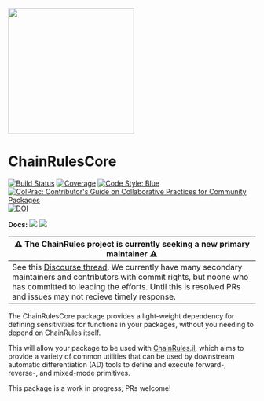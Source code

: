 <img src="https://rawcdn.githack.com/JuliaDiff/ChainRulesCore.jl/b0b8dbf26807f8f6bc1a3c073b6720b8d90a8cd4/docs/src/assets/logo.svg" width="256"/>

# ChainRulesCore

[![Build Status](https://github.com/JuliaDiff/ChainRulesCore.jl/workflows/CI/badge.svg)](https://github.com/JuliaDiff/ChainRulesCore.jl/actions?query=workflow:CI)
[![Coverage](https://codecov.io/gh/JuliaDiff/ChainRulesCore.jl/branch/main/graph/badge.svg)](https://codecov.io/gh/JuliaDiff/ChainRulesCore.jl)
[![Code Style: Blue](https://img.shields.io/badge/code%20style-blue-4495d1.svg)](https://github.com/invenia/BlueStyle)
[![ColPrac: Contributor's Guide on Collaborative Practices for Community Packages](https://img.shields.io/badge/ColPrac-Contributor's%20Guide-blueviolet)](https://github.com/SciML/ColPrac)
[![DOI](https://zenodo.org/badge/199721843.svg)](https://zenodo.org/badge/latestdoi/199721843)

**Docs:**
[![](https://img.shields.io/badge/docs-main-blue.svg)](https://juliadiff.org/ChainRulesCore.jl/dev)
[![](https://img.shields.io/badge/docs-stable-blue.svg)](https://juliadiff.org/ChainRulesCore.jl/stable)

| ⚠️ The ChainRules project is currently seeking a new primary maintainer ⚠️                                                                                                                                                                                                                                                                    |
|---------------------------------------------------------------------------------------------------------------------------------------------------------------------------------------------------------------------------------------------------------------------------------------------------------------------------------------------|
| See this [Discourse thread](https://discourse.julialang.org/t/chainrules-project-looking-for-a-new-primary-maintainer/115636). We currently have many secondary maintainers and contributors with commit rights, but noone who has committed to leading the efforts. Until this is resolved PRs and issues may not recieve timely response. |

The ChainRulesCore package provides a light-weight dependency for defining sensitivities for functions in your packages, without you needing to depend on ChainRules itself.

This will allow your package to be used with [ChainRules.jl](https://github.com/JuliaDiff/ChainRules.jl), which aims to provide a variety of common utilities that can be used by downstream automatic differentiation (AD) tools to define and execute forward-, reverse-, and mixed-mode primitives.

This package is a work in progress; PRs welcome!
